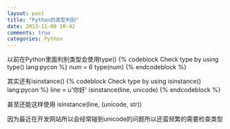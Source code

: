 ```yaml
---
layout: post
title: "Python的类型判别"
date: 2013-11-08 10:42
comments: true
categories: Python 
---
```

以前在Python里面判别类型会使用type()
{% codeblock Check type by using type() lang:pycon %}
num = 6
type(num)
{% endcodeblock %}


其实还有isinstance()
{% codeblock Check type by using isinstance() lang:pycon %}
line = u'你好'
isinstance(line, unicode)
{% endcodeblock %}

甚至还能这样使用 isinstance(line, (unicode, str))
  
因为最近在开发网站所以会经常碰到unicode的问题所以还蛮频繁的需要检查类型
